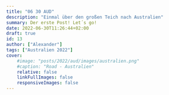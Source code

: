 ```yaml
---
title: "06 30 AUD"
description: "Einmal über den großen Teich nach Australien"
summary: Der erste Post! Let´s go!
date: 2022-06-30T11:26:44+02:00
draft: true
id: 13
author: ["Alexander"]
tags: ["Australien 2022"]
cover:
    #image: "posts/2022/aud/images/australien.png"
    #caption: "Road - Australien"
    relative: false
    linkFullImages: false
    responsiveImages: false
---
```

